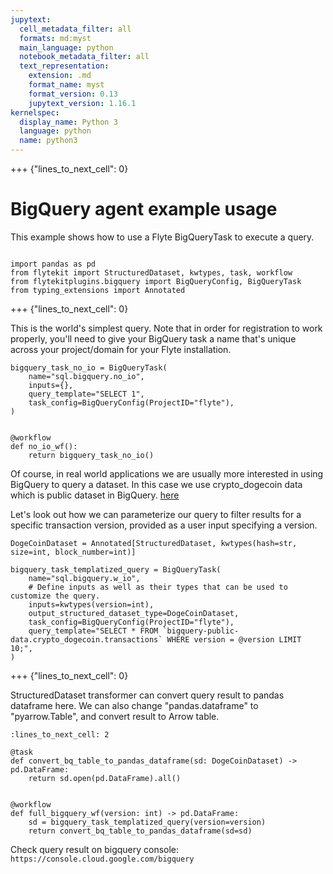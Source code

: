 ```yaml
---
jupytext:
  cell_metadata_filter: all
  formats: md:myst
  main_language: python
  notebook_metadata_filter: all
  text_representation:
    extension: .md
    format_name: myst
    format_version: 0.13
    jupytext_version: 1.16.1
kernelspec:
  display_name: Python 3
  language: python
  name: python3
---
```


+++ {"lines_to_next_cell": 0}

# BigQuery agent example usage

This example shows how to use a Flyte BigQueryTask to execute a query.

```{code-cell}

import pandas as pd
from flytekit import StructuredDataset, kwtypes, task, workflow
from flytekitplugins.bigquery import BigQueryConfig, BigQueryTask
from typing_extensions import Annotated
```

+++ {"lines_to_next_cell": 0}

This is the world's simplest query. Note that in order for registration to work properly, you'll need to give your
BigQuery task a name that's unique across your project/domain for your Flyte installation.

```{code-cell}
bigquery_task_no_io = BigQueryTask(
    name="sql.bigquery.no_io",
    inputs={},
    query_template="SELECT 1",
    task_config=BigQueryConfig(ProjectID="flyte"),
)


@workflow
def no_io_wf():
    return bigquery_task_no_io()
```

Of course, in real world applications we are usually more interested in using BigQuery to query a dataset.
In this case we use crypto_dogecoin data which is public dataset in BigQuery.
[here](https://console.cloud.google.com/bigquery?project=bigquery-public-data&page=table&d=crypto_dogecoin&p=bigquery-public-data&t=transactions)

Let's look out how we can parameterize our query to filter results for a specific transaction version, provided as a user input
specifying a version.

```{code-cell}
DogeCoinDataset = Annotated[StructuredDataset, kwtypes(hash=str, size=int, block_number=int)]

bigquery_task_templatized_query = BigQueryTask(
    name="sql.bigquery.w_io",
    # Define inputs as well as their types that can be used to customize the query.
    inputs=kwtypes(version=int),
    output_structured_dataset_type=DogeCoinDataset,
    task_config=BigQueryConfig(ProjectID="flyte"),
    query_template="SELECT * FROM `bigquery-public-data.crypto_dogecoin.transactions` WHERE version = @version LIMIT 10;",
)
```

+++ {"lines_to_next_cell": 0}

StructuredDataset transformer can convert query result to pandas dataframe here.
We can also change "pandas.dataframe" to "pyarrow.Table", and convert result to Arrow table.

```{code-cell}
:lines_to_next_cell: 2

@task
def convert_bq_table_to_pandas_dataframe(sd: DogeCoinDataset) -> pd.DataFrame:
    return sd.open(pd.DataFrame).all()


@workflow
def full_bigquery_wf(version: int) -> pd.DataFrame:
    sd = bigquery_task_templatized_query(version=version)
    return convert_bq_table_to_pandas_dataframe(sd=sd)
```

Check query result on bigquery console: `https://console.cloud.google.com/bigquery`
